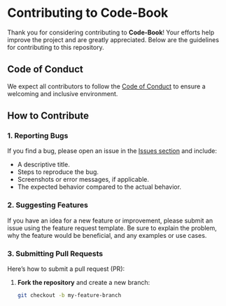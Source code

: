# Contributing to Code-Book

Thank you for considering contributing to **Code-Book**! Your efforts help improve the project and are greatly appreciated. Below are the guidelines for contributing to this repository.

## Code of Conduct

We expect all contributors to follow the [Code of Conduct](https://github.com/Shreyaa173/Code-Book/blob/main/CODE_OF_CONDUCT.md) to ensure a welcoming and inclusive environment.

## How to Contribute

### 1. Reporting Bugs

If you find a bug, please open an issue in the [Issues section](https://github.com/Shreyaa173/Code-Book/issues) and include:

- A descriptive title.
- Steps to reproduce the bug.
- Screenshots or error messages, if applicable.
- The expected behavior compared to the actual behavior.

### 2. Suggesting Features

If you have an idea for a new feature or improvement, please submit an issue using the feature request template. Be sure to explain the problem, why the feature would be beneficial, and any examples or use cases.

### 3. Submitting Pull Requests

Here’s how to submit a pull request (PR):

1. **Fork the repository** and create a new branch:
   ```bash
   git checkout -b my-feature-branch
